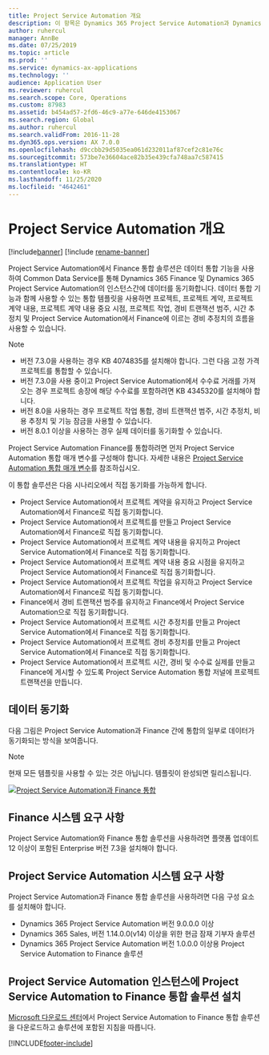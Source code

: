 ```yaml
---
title: Project Service Automation 개요
description: 이 항목은 Dynamics 365 Project Service Automation과 Dynamics 365 Finance 통합 솔루션에 대한 정보를 제공합니다.
author: ruhercul
manager: AnnBe
ms.date: 07/25/2019
ms.topic: article
ms.prod: ''
ms.service: dynamics-ax-applications
ms.technology: ''
audience: Application User
ms.reviewer: ruhercul
ms.search.scope: Core, Operations
ms.custom: 87983
ms.assetid: b454ad57-2fd6-46c9-a77e-646de4153067
ms.search.region: Global
ms.author: ruhercul
ms.search.validFrom: 2016-11-28
ms.dyn365.ops.version: AX 7.0.0
ms.openlocfilehash: d9ccbb29d5035ea061d232011af87cef2c81e76c
ms.sourcegitcommit: 573be7e36604ace82b35e439cfa748aa7c587415
ms.translationtype: HT
ms.contentlocale: ko-KR
ms.lasthandoff: 11/25/2020
ms.locfileid: "4642461"
---
```

# <a name="project-service-automation-overview"></a>Project Service Automation 개요

[!include[banner](../includes/banner.md)]
[!include [rename-banner](~/includes/cc-data-platform-banner.md)]

Project Service Automation에서 Finance 통합 솔루션은 데이터 통합 기능을 사용하여 Common Data Service를 통해 Dynamics 365 Finance 및 Dynamics 365 Project Service Automation의 인스턴스간에 데이터를 동기화합니다. 데이터 통합 기능과 함께 사용할 수 있는 통합 템플릿을 사용하면 프로젝트, 프로젝트 계약, 프로젝트 계약 내용, 프로젝트 계약 내용 중요 시점, 프로젝트 작업, 경비 트랜잭션 범주, 시간 추정치 및 Project Service Automation에서 Finance에 이르는 경비 추정치의 흐름을 사용할 수 있습니다.

> [!NOTE]
> - 버전 7.3.0을 사용하는 경우 KB 4074835를 설치해야 합니다. 그런 다음 고정 가격 프로젝트를 통합할 수 있습니다.
> - 버전 7.3.0을 사용 중이고 Project Service Automation에서 수수료 거래를 가져오는 경우 프로젝트 송장에 해당 수수료를 포함하려면 KB 4345320를 설치해야 합니다.
> - 버전 8.0을 사용하는 경우 프로젝트 작업 통합, 경비 트랜잭션 범주, 시간 추정치, 비용 추정치 및 기능 잠금을 사용할 수 있습니다.
> - 버전 8.0.1 이상을 사용하는 경우 실제 데이터를 동기화할 수 있습니다.

Project Service Automation Finance를 통합하려면 먼저 Project Service Automation 통합 매개 변수를 구성해야 합니다. 자세한 내용은 [Project Service Automation 통합 매개 변수](PSA-parameters.md)를 참조하십시오.

이 통합 솔루션은 다음 시나리오에서 직접 동기화를 가능하게 합니다.

- Project Service Automation에서 프로젝트 계약을 유지하고 Project Service Automation에서 Finance로 직접 동기화합니다.
- Project Service Automation에서 프로젝트를 만들고 Project Service Automation에서 Finance로 직접 동기화합니다.
- Project Service Automation에서 프로젝트 계약 내용을 유지하고 Project Service Automation에서 Finance로 직접 동기화합니다.
- Project Service Automation에서 프로젝트 계약 내용 중요 시점을 유지하고 Project Service Automation에서 Finance로 직접 동기화합니다.
- Project Service Automation에서 프로젝트 작업을 유지하고 Project Service Automation에서 Finance로 직접 동기화합니다.
- Finance에서 경비 트랜잭션 범주를 유지하고 Finance에서 Project Service Automation으로 직접 동기화합니다.
- Project Service Automation에서 프로젝트 시간 추정치를 만들고 Project Service Automation에서 Finance로 직접 동기화합니다.
- Project Service Automation에서 프로젝트 경비 추정치를 만들고 Project Service Automation에서 Finance로 직접 동기화합니다.
- Project Service Automation에서 프로젝트 시간, 경비 및 수수료 실제를 만들고 Finance에 게시할 수 있도록 Project Service Automation 통합 저널에 프로젝트 트랜잭션을 만듭니다.

## <a name="data-synchronization"></a>데이터 동기화

다음 그림은 Project Service Automation과 Finance 간에 통합의 일부로 데이터가 동기화되는 방식을 보여줍니다.

> [!NOTE]
> 현재 모든 템플릿을 사용할 수 있는 것은 아닙니다. 템플릿이 완성되면 릴리스됩니다.

[![Project Service Automation과 Finance 통합](./media/PSA-integration.png)](./media/PSA-integration.png)

## <a name="system-requirements-for-finance"></a>Finance 시스템 요구 사항

Project Service Automation와 Finance 통합 솔루션을 사용하려면 플랫폼 업데이트 12 이상이 포함된 Enterprise 버전 7.3을 설치해야 합니다.

## <a name="system-requirements-for-project-service-automation"></a>Project Service Automation 시스템 요구 사항

Project Service Automation과 Finance 통합 솔루션을 사용하려면 다음 구성 요소를 설치해야 합니다.

- Dynamics 365 Project Service Automation 버전 9.0.0.0 이상
- Dynamics 365 Sales, 버전 1.14.0.0(v14) 이상을 위한 현금 잠재 기부자 솔루션
- Dynamics 365 Project Service Automation 버전 1.0.0.0 이상용 Project Service Automation to Finance 솔루션

## <a name="install-the-project-service-automation-to-finance-integration-solution-in-your-project-service-automation-instance"></a>Project Service Automation 인스턴스에 Project Service Automation to Finance 통합 솔루션 설치

[Microsoft 다운로드 센터](https://www.microsoft.com/download/details.aspx?id=57016)에서 Project Service Automation to Finance 통합 솔루션을 다운로드하고 솔루션에 포함된 지침을 따릅니다.


[!INCLUDE[footer-include](../includes/footer-banner.md)]